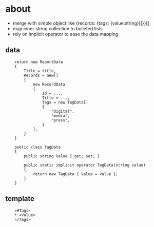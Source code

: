 ﻿# about
- merge with simple object like {records: {tags: {value:string}[]}}[]
- map inner string collection to bulleted lists
- rely on implicit operator to ease the data mapping

## data
```
	return new ReportData
	{
		Title = title,
		Records = new[]
		{
			new RecordData
			{
				Id = ...,
				Title = ...,
				Tags = new TagData[]
				{
					"digital",
					"media",
					"press",
				}
			},
		}
	}
```
```    
	public class TagData
	{
		public string Value { get; set; }

		public static implicit operator TagData(string value)
		{
			return new TagData { Value = value };
		}
	}
```

## template
```
	«#Tags»
	• «Value»
	«/Tags»
```